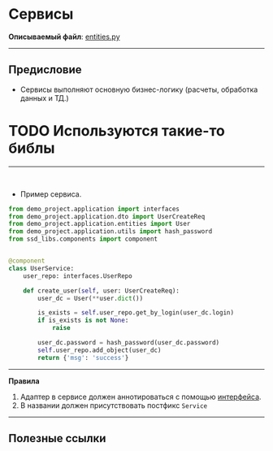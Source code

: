 # Сервисы

**Описываемый файл**: [entities.py](../../../../../components/backend/demo_project/application/entities.py)


---

## **Предисловие**
* Сервисы выполняют основную бизнес-логику (расчеты, обработка данных и ТД.)

# TODO Используются такие-то библы

---
<br>

* Пример сервиса.
```python
from demo_project.application import interfaces
from demo_project.application.dto import UserCreateReq
from demo_project.application.entities import User
from demo_project.application.utils import hash_password
from ssd_libs.components import component


@component
class UserService:
    user_repo: interfaces.UserRepo

    def create_user(self, user: UserCreateReq):
        user_dc = User(**user.dict())

        is_exists = self.user_repo.get_by_login(user_dc.login)
        if is_exists is not None:
            raise

        user_dc.password = hash_password(user_dc.password)
        self.user_repo.add_object(user_dc)
        return {'msg': 'success'}
```


--- 


**Правила**
1. Адаптер в сервисе должен аннотироваться с помощью [интерфейса](interfaces.md).
2. В названии должен присутствовать постфикс `Service`


---

## Полезные ссылки
